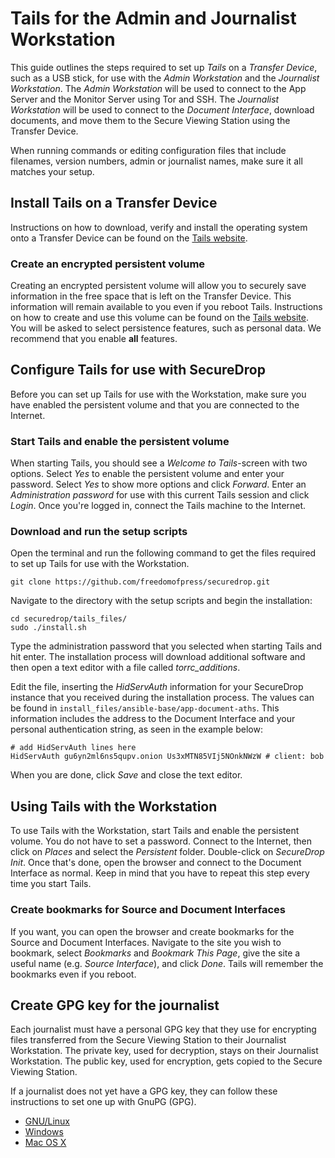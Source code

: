 # Tails for the Admin and Journalist Workstation

This guide outlines the steps required to set up *Tails* on a *Transfer Device*, such as a USB stick, for use with the *Admin Workstation* and the *Journalist Workstation*. The *Admin Workstation* will be used to connect to the App Server and the Monitor Server using Tor and SSH. The *Journalist Workstation* will be used to connect to the *Document Interface*, download documents, and move them to the Secure Viewing Station using the Transfer Device.

When running commands or editing configuration files that include filenames, version numbers, admin or journalist names, make sure it all matches your setup.

## Install Tails on a Transfer Device

Instructions on how to download, verify and install the operating system onto a Transfer Device can be found on the [Tails website](https://tails.boum.org/download/index.en.html).

### Create an encrypted persistent volume

Creating an encrypted persistent volume will allow you to securely save information in the free space that is left on the Transfer Device. This information will remain available to you even if you reboot Tails. Instructions on how to create and use this volume can be found on the [Tails website](https://tails.boum.org/doc/first_steps/persistence/index.en.html). You will be asked to select persistence features, such as personal data. We recommend that you enable **all** features.

## Configure Tails for use with SecureDrop

Before you can set up Tails for use with the Workstation, make sure you have enabled the persistent volume and that you are connected to the Internet.

### Start Tails and enable the persistent volume

When starting Tails, you should see a *Welcome to Tails*-screen with two options. Select *Yes* to enable the persistent volume and enter your password. Select *Yes* to show more options and click *Forward*. Enter an *Administration password* for use with this current Tails session and click *Login*. Once you're logged in, connect the Tails machine to the Internet.

### Download and run the setup scripts

Open the terminal and run the following command to get the files required to set up Tails for use with the Workstation.

```
git clone https://github.com/freedomofpress/securedrop.git
```

Navigate to the directory with the setup scripts and begin the installation:

```
cd securedrop/tails_files/
sudo ./install.sh
```

Type the administration password that you selected when starting Tails and hit enter. The installation process will download additional software and then open a text editor with a file called *torrc_additions*. 

Edit the file, inserting the *HidServAuth* information for your SecureDrop instance that you received during the installation process. The values can be found in `install_files/ansible-base/app-document-aths`. This information includes the address to the Document Interface and your personal authentication string, as seen in the example below: 

```
# add HidServAuth lines here
HidServAuth gu6yn2ml6ns5qupv.onion Us3xMTN85VIj5NOnkNWzW # client: bob
```

When you are done, click *Save* and close the text editor.

## Using Tails with the Workstation

To use Tails with the Workstation, start Tails and enable the persistent volume. You do not have to set a password. Connect to the Internet, then click on *Places* and select the *Persistent* folder. Double-click on *SecureDrop Init*. Once that's done, open the browser and connect to the Document Interface as normal. Keep in mind that you have to repeat this step every time you start Tails.

### Create bookmarks for Source and Document Interfaces

If you want, you can open the browser and create bookmarks for the Source and Document Interfaces. Navigate to the site you wish to bookmark, select *Bookmarks* and *Bookmark This Page*, give the site a useful name (e.g. *Source Interface*), and click *Done*. Tails will remember the bookmarks even if you reboot.

## Create GPG key for the journalist

Each journalist must have a personal GPG key that they use for encrypting files transferred from the Secure Viewing Station to their Journalist Workstation. The private key, used for decryption, stays on their Journalist Workstation. The public key, used for encryption, gets copied to the Secure Viewing Station. 

If a journalist does not yet have a GPG key, they can follow these instructions to set one up with GnuPG (GPG).

 * [GNU/Linux](https://www.gnupg.org/gph/en/manual.html#AEN26)
 * [Windows](http://gpg4win.org/)
 * [Mac OS X](https://support.gpgtools.org/kb/how-to/first-steps-where-do-i-start-where-do-i-begin)
